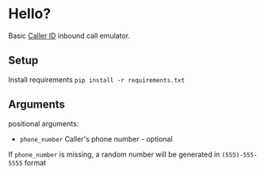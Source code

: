 Hello?
=============
Basic [Caller ID](https://callerid.com) inbound call emulator. 

Setup
-------------
Install requirements 
`pip install -r requirements.txt`

Arguments
-------------
positional arguments:

* `phone_number`  Caller's phone number - optional

If `phone_number` is missing, a random number will be generated in `(555)-555-5555` format

